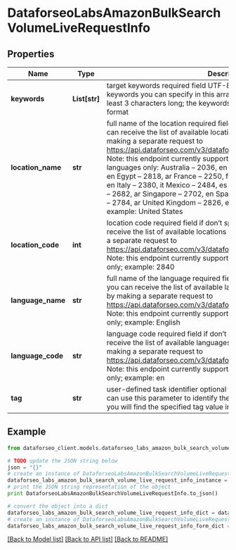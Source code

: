 # DataforseoLabsAmazonBulkSearchVolumeLiveRequestInfo


## Properties

Name | Type | Description | Notes
------------ | ------------- | ------------- | -------------
**keywords** | **List[str]** | target keywords required field UTF-8 encoding maximum number of keywords you can specify in this array: 1000; each keyword should be at least 3 characters long; the keywords will be converted to lowercase format | [optional] 
**location_name** | **str** | full name of the location required field if don’t specify location_code you can receive the list of available locations with their location_name by making a separate request to https://api.dataforseo.com/v3/dataforseo_labs/locations_and_languages;  Note: this endpoint currently supports the following locations and languages only: Australia – 2036, en Austria – 2040, de Canada – 2124, en Egypt – 2818, ar France – 2250, fr Germany – 2276, de India – 2356, en Italy – 2380, it Mexico – 2484, es Netherlands – 2528, nl Saudi Arabia – 2682, ar Singapore – 2702, en Spain – 2724, es United Arab Emirates – 2784, ar United Kingdom – 2826, en United States – 2840, en example: United States | [optional] 
**location_code** | **int** | location code required field if don’t specify location_name you can receive the list of available locations with their location_code by making a separate request to https://api.dataforseo.com/v3/dataforseo_labs/locations_and_languages; Note: this endpoint currently supports these locations and languages only; example: 2840 | [optional] 
**language_name** | **str** | full name of the language required field if don’t specify language_code you can receive the list of available languages with their language_name by making a separate request to https://api.dataforseo.com/v3/dataforseo_labs/locations_and_languages Note: this endpoint currently supports these locations and languages only; example: English | [optional] 
**language_code** | **str** | language code required field if don’t specify language_name you can receive the list of available languages with their language_code by making a separate request to https://api.dataforseo.com/v3/dataforseo_labs/locations_and_languages Note: this endpoint currently supports these locations and languages only; example: en | [optional] 
**tag** | **str** | user-defined task identifier optional field the character limit is 255 you can use this parameter to identify the task and match it with the result you will find the specified tag value in the data object of the response | [optional] 

## Example

```python
from dataforseo_client.models.dataforseo_labs_amazon_bulk_search_volume_live_request_info import DataforseoLabsAmazonBulkSearchVolumeLiveRequestInfo

# TODO update the JSON string below
json = "{}"
# create an instance of DataforseoLabsAmazonBulkSearchVolumeLiveRequestInfo from a JSON string
dataforseo_labs_amazon_bulk_search_volume_live_request_info_instance = DataforseoLabsAmazonBulkSearchVolumeLiveRequestInfo.from_json(json)
# print the JSON string representation of the object
print DataforseoLabsAmazonBulkSearchVolumeLiveRequestInfo.to_json()

# convert the object into a dict
dataforseo_labs_amazon_bulk_search_volume_live_request_info_dict = dataforseo_labs_amazon_bulk_search_volume_live_request_info_instance.to_dict()
# create an instance of DataforseoLabsAmazonBulkSearchVolumeLiveRequestInfo from a dict
dataforseo_labs_amazon_bulk_search_volume_live_request_info_form_dict = dataforseo_labs_amazon_bulk_search_volume_live_request_info.from_dict(dataforseo_labs_amazon_bulk_search_volume_live_request_info_dict)
```
[[Back to Model list]](../README.md#documentation-for-models) [[Back to API list]](../README.md#documentation-for-api-endpoints) [[Back to README]](../README.md)


